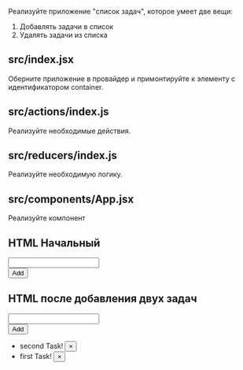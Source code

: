 Реализуйте приложение "список задач", которое умеет две вещи:

1. Добавлять задачи в список
2. Удалять задачи из списка
## src/index.jsx
Оберните приложение в провайдер и примонтируйте к элементу с идентификатором container.

## src/actions/index.js
Реализуйте необходимые действия.

## src/reducers/index.js
Реализуйте необходимую логику.

## src/components/App.jsx
Реализуйте компонент <App>

## HTML Начальный
<div class="col-5">
  <form action="" class="form-inline">
    <div class="form-group mx-sm-3">
      <input type="text" required value="">
    </div>
    <button type="submit" class="btn btn-primary btn-sm">Add</button>
  </form>
</div>

## HTML после добавления двух задач
<div class="col-5">
  <form action="" class="form-inline">
    <div class="form-group mx-sm-3">
      <input type="text" required value="">
    </div>
    <button type="submit" class="btn btn-primary btn-sm">Add</button>
  </form>
  <div class="mt-3">
    <ul class="list-group">
      <li class="list-group-item d-flex">
        <span class="mr-auto">second Task!</span>
        <button type="button" class="close">
          <span>&times;</span>
        </button>
      </li>
      <li class="list-group-item d-flex">
        <span class="mr-auto">first Task!</span>
        <button type="button" class="close">
          <span>&times;</span>
        </button>
      </li>
    </ul>
  </div>
</div>